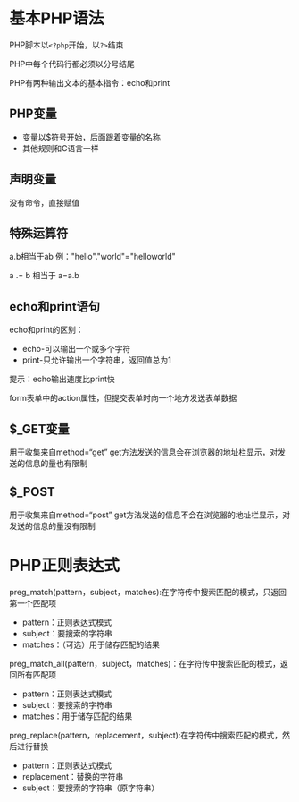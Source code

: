 # 基本PHP语法

PHP脚本以`<?php`开始，以`?>`结束

PHP中每个代码行都必须以分号结尾

PHP有两种输出文本的基本指令：echo和print

## PHP变量

* 变量以$符号开始，后面跟着变量的名称
* 其他规则和C语言一样

## 声明变量

没有命令，直接赋值

## 特殊运算符

a.b相当于ab
例："hello"."world"="helloworld"

a .= b 相当于 a=a.b

## echo和print语句

echo和print的区别：

* echo-可以输出一个或多个字符
* print-只允许输出一个字符串，返回值总为1

提示：echo输出速度比print快

form表单中的action属性，但提交表单时向一个地方发送表单数据

## $_GET变量

用于收集来自method=“get”
get方法发送的信息会在浏览器的地址栏显示，对发送的信息的量也有限制

## $_POST

用于收集来自method=“post”
get方法发送的信息不会在浏览器的地址栏显示，对发送的信息的量没有限制

# PHP正则表达式

preg_match(pattern，subject，matches):在字符传中搜索匹配的模式，只返回第一个匹配项

* pattern：正则表达式模式
* subject：要搜索的字符串
* matches：（可选）用于储存匹配的结果

preg_match_all(pattern，subject，matches)：在字符传中搜索匹配的模式，返回所有匹配项

* pattern：正则表达式模式
* subject：要搜索的字符串
* matches：用于储存匹配的结果

preg_replace(pattern，replacement，subject):在字符传中搜索匹配的模式，然后进行替换

* pattern：正则表达式模式
* replacement：替换的字符串
* subject：要搜索的字符串（原字符串）

